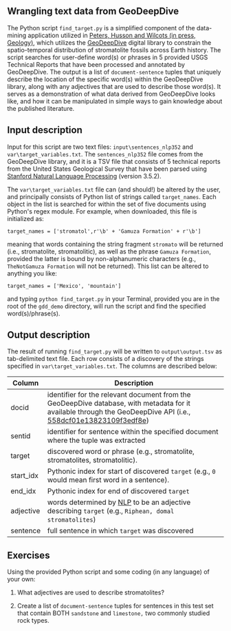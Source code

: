 ## Wrangling text data from GeoDeepDive

The Python script `find_target.py` is a simplified component of the data-mining application utilized in [Peters, Husson and Wilcots (in press, Geology)](https://github.com/UW-Macrostrat/stromatolites_demo), which utilizes the [GeoDeepDive](https://geodeepdive.org) digital library to constrain the spatio-temporal distribution of stromatolite fossils across Earth history. The script searches for user-define word(s) or phrases in 5 provided USGS Technical Reports that have been processed and annotated by GeoDeepDive. The output is a list of `document-sentence` tuples that uniquely describe the location of the specific word(s) within the GeoDeepDive library, along with any adjectives that are used to describe those word(s). It serves as a demonstration of what data derived from GeoDeepDive looks like, and how it can be manipulated in simple ways to gain knowledge about the published literature.

## Input description

Input for this script are two text files: `input\sentences_nlp352` and `var\target_variables.txt`. The `sentences_nlp352` file comes from the GeoDeepDive library, and it is a TSV file that consists of 5 technical reports from the United States Geological Survey that have been parsed using [Stanford Natural Language Processing](http://nlp.stanford.edu/) (version 3.5.2). 

The `var\target_variables.txt` file can (and should!) be altered by the user, and principally consists of Python list of strings called `target_names`. Each object in the list is searched for within the set of five documents using Python's regex module. For example, when downloaded, this file is initialized as:

```
target_names = ['stromatol',r'\b' + 'Gamuza Formation' + r'\b']
```

meaning that words containing the string fragment `stromato` will be returned (i.e., stromatolite, stromatolitic), as well as the phrase `Gamuza Formation`, provided the latter is bound by non-alphanumeric characters (e.g., `TheNotGamuza Formation` will not be returned). This list can be altered to anything you like:

```
target_names = ['Mexico', 'mountain']
```

and typing `python find_target.py` in your Terminal, provided you are in the root of the `gdd_demo` directory, will run the script and find the specified word(s)/phrase(s).

## Output description

The result of running `find_target.py` will be written to `output\output.tsv` as tab-delimited text file. Each row consists of a discovery of the strings specified in `var\target_variables.txt`.  The columns are described below:

Column | Description 
-------|--------
docid| identifier for the relevant document from the GeoDeepDive database, with metadata for it available through the GeoDeepDive API (i.e., [558dcf01e13823109f3edf8e](https://geodeepdive.org/api/articles?id=558dcf01e13823109f3edf8e))
sentid| identifier for sentence within the specified document where the tuple was extracted
target| discovered word or phrase (e.g., stromatolite, stromatolites, stromatolitic).
start\_idx| Pythonic index for start of discovered `target` (e.g., `0` would mean first word in a sentence).
end\_idx| Pythonic index for end of discovered `target`
adjective| words determined by [NLP](http://nlp.stanford.edu/) to be an adjective describing `target` (e.g., `Riphean, domal stromatolites`)
sentence| full sentence in which `target` was discovered

## Exercises
Using the provided Python script and some coding (in any language) of your own:

1. What adjectives are used to describe stromatolites?

2. Create a list of `document-sentence` tuples for sentences in this test set that contain BOTH `sandstone` and `limestone,` two commonly studied rock types.

